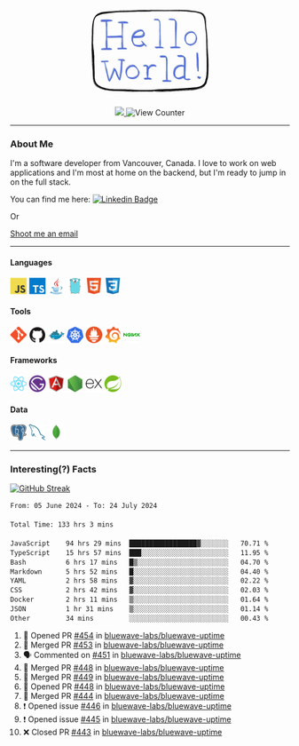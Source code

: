 <div align="center">
    <img src="./img/hello_world.webp" height="200px" width="">
    <div>
        <a href="https://www.linkedin.com/in/ajhollid">
            <img src="https://img.shields.io/badge/LinkedIn-blue"/>
        </a>
        <img src="https://komarev.com/ghpvc/?username=ajhollid&color=yellow" alt="View Counter">
    </div>
</div>

---

### About Me

I'm a software developer from Vancouver, Canada. I love to work on web applications and I'm most at home on the backend, but I'm ready to jump in on the full stack.

You can find me here: [![Linkedin Badge](https://img.shields.io/badge/-ajhollid-blue?style=flat&logo=Linkedin&logoColor=white)](https://www.linkedin.com/in/ajhollid)

Or

[Shoot me an email](mailto:ajhollid@gmail.com)

---

#### Languages

<div>
    <img src="./img/devicons/javascript-original.svg" width=30 height=30 alt="JavaScript">
    <img src="/img/devicons/typescript-original.svg" width=30 height=30 alt="TypeScript">
    <img src="./img/devicons/java-original.svg" width=30 height=30 alt="Java">
    <img src="./img/devicons/go-original.svg" width=30 height=30 alt="Golang">
    <img src="./img/devicons/html5-original.svg" width=30 height=30 alt="HTML 5">
    <img src="./img/devicons/css3-original.svg" width=30 height=30 alt="CSS 3">
</div>

#### Tools

<div>
    <img src="./img/devicons/git-original.svg" width=30 height=30 alt="Git">
    <img src="./img/devicons/github-original.svg" width=30 height=30 alt="Github">
    <img src="./img/devicons/docker-original.svg" width=30 
    height=30 alt="Docker">
    <img src="./img/devicons/kubernetes-original.svg" width=30 height=30 alt="K8">
    <img src="./img/devicons/prometheus-original.svg" width=30 height=30 alt="Prometheus">
    <img src="./img/devicons/grafana-original.svg" width=30 height=30 alt="Grafana">
    <img src="./img/devicons/nginx-original.svg" width=30 height=30 alt="Nginx">
</div>

#### Frameworks

<div>
    <img src="./img/devicons/react-original.svg" width=30 height=30 alt="React">
    <img src="./img/devicons/gatsby-original.svg" width=30 height=30 alt="Gatsby">
    <img src="./img/devicons/angularjs-original.svg" width=30 height=30 alt="AngularJS">
    <img src="./img/devicons/nodejs-original.svg" width=30 height=30 alt="NodeJS">
    <img src="./img/devicons/express-original.svg" width=30 height=30 alt="Express">
    <img src="./img/devicons/spring-original.svg" width=30 height=30 alt="Spring">
</div>

#### Data

<div>
    <img src="./img/devicons/postgresql-original.svg" width=30 height=30 alt="Postgresql">
    <img src="./img/devicons/mysql-original.svg" width=30 height=30 alt="Mysql">
    <img src="./img/devicons/mongodb-original.svg" width=30 height=30 alt="MongoDB">
</div>

---

### Interesting(?) Facts

[![GitHub Streak](http://github-readme-streak-stats.herokuapp.com?user=ajhollid)](https://git.io/streak-stats)

 <!--START_SECTION:waka-->

```txt
From: 05 June 2024 - To: 24 July 2024

Total Time: 133 hrs 3 mins

JavaScript    94 hrs 29 mins  █████████████████▓░░░░░░░   70.71 %
TypeScript    15 hrs 57 mins  ███░░░░░░░░░░░░░░░░░░░░░░   11.95 %
Bash          6 hrs 17 mins   █▒░░░░░░░░░░░░░░░░░░░░░░░   04.70 %
Markdown      5 hrs 52 mins   █░░░░░░░░░░░░░░░░░░░░░░░░   04.40 %
YAML          2 hrs 58 mins   ▓░░░░░░░░░░░░░░░░░░░░░░░░   02.22 %
CSS           2 hrs 42 mins   ▓░░░░░░░░░░░░░░░░░░░░░░░░   02.03 %
Docker        2 hrs 11 mins   ▒░░░░░░░░░░░░░░░░░░░░░░░░   01.64 %
JSON          1 hr 31 mins    ▒░░░░░░░░░░░░░░░░░░░░░░░░   01.14 %
Other         34 mins         ░░░░░░░░░░░░░░░░░░░░░░░░░   00.43 %
```

<!--END_SECTION:waka-->


<!--START_SECTION:activity-->
1. 💪 Opened PR [#454](https://github.com/bluewave-labs/bluewave-uptime/pull/454) in [bluewave-labs/bluewave-uptime](https://github.com/bluewave-labs/bluewave-uptime)
2. 🎉 Merged PR [#453](https://github.com/bluewave-labs/bluewave-uptime/pull/453) in [bluewave-labs/bluewave-uptime](https://github.com/bluewave-labs/bluewave-uptime)
3. 🗣 Commented on [#451](https://github.com/bluewave-labs/bluewave-uptime/pull/451#issuecomment-2251834001) in [bluewave-labs/bluewave-uptime](https://github.com/bluewave-labs/bluewave-uptime)
4. 🎉 Merged PR [#448](https://github.com/bluewave-labs/bluewave-uptime/pull/448) in [bluewave-labs/bluewave-uptime](https://github.com/bluewave-labs/bluewave-uptime)
5. 🎉 Merged PR [#449](https://github.com/bluewave-labs/bluewave-uptime/pull/449) in [bluewave-labs/bluewave-uptime](https://github.com/bluewave-labs/bluewave-uptime)
6. 💪 Opened PR [#448](https://github.com/bluewave-labs/bluewave-uptime/pull/448) in [bluewave-labs/bluewave-uptime](https://github.com/bluewave-labs/bluewave-uptime)
7. 🎉 Merged PR [#444](https://github.com/bluewave-labs/bluewave-uptime/pull/444) in [bluewave-labs/bluewave-uptime](https://github.com/bluewave-labs/bluewave-uptime)
8. ❗ Opened issue [#446](https://github.com/bluewave-labs/bluewave-uptime/issues/446) in [bluewave-labs/bluewave-uptime](https://github.com/bluewave-labs/bluewave-uptime)
9. ❗ Opened issue [#445](https://github.com/bluewave-labs/bluewave-uptime/issues/445) in [bluewave-labs/bluewave-uptime](https://github.com/bluewave-labs/bluewave-uptime)
10. ❌ Closed PR [#443](https://github.com/bluewave-labs/bluewave-uptime/pull/443) in [bluewave-labs/bluewave-uptime](https://github.com/bluewave-labs/bluewave-uptime)
<!--END_SECTION:activity-->
